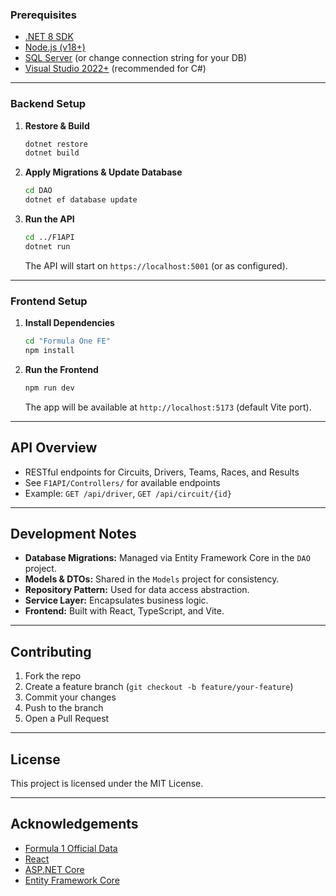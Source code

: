 


### Prerequisites

- [.NET 8 SDK](https://dotnet.microsoft.com/download)
- [Node.js (v18+)](https://nodejs.org/)
- [SQL Server](https://www.microsoft.com/en-us/sql-server) (or change connection string for your DB)
- [Visual Studio 2022+](https://visualstudio.microsoft.com/) (recommended for C#)

---

### Backend Setup

1. **Restore & Build**
   ```bash
   dotnet restore
   dotnet build
   ```

2. **Apply Migrations & Update Database**
   ```bash
   cd DAO
   dotnet ef database update
   ```

3. **Run the API**
   ```bash
   cd ../F1API
   dotnet run
   ```
   The API will start on `https://localhost:5001` (or as configured).

---

### Frontend Setup

1. **Install Dependencies**
   ```bash
   cd "Formula One FE"
   npm install
   ```

2. **Run the Frontend**
   ```bash
   npm run dev
   ```
   The app will be available at `http://localhost:5173` (default Vite port).

---

## API Overview

- RESTful endpoints for Circuits, Drivers, Teams, Races, and Results
- See `F1API/Controllers/` for available endpoints
- Example: `GET /api/driver`, `GET /api/circuit/{id}`

---

## Development Notes

- **Database Migrations:** Managed via Entity Framework Core in the `DAO` project.
- **Models & DTOs:** Shared in the `Models` project for consistency.
- **Repository Pattern:** Used for data access abstraction.
- **Service Layer:** Encapsulates business logic.
- **Frontend:** Built with React, TypeScript, and Vite.

---

## Contributing

1. Fork the repo
2. Create a feature branch (`git checkout -b feature/your-feature`)
3. Commit your changes
4. Push to the branch
5. Open a Pull Request

---

## License

This project is licensed under the MIT License.

---

## Acknowledgements

- [Formula 1 Official Data](https://www.formula1.com/)
- [React](https://react.dev/)
- [ASP.NET Core](https://docs.microsoft.com/aspnet/core)
- [Entity Framework Core](https://docs.microsoft.com/ef/core)
